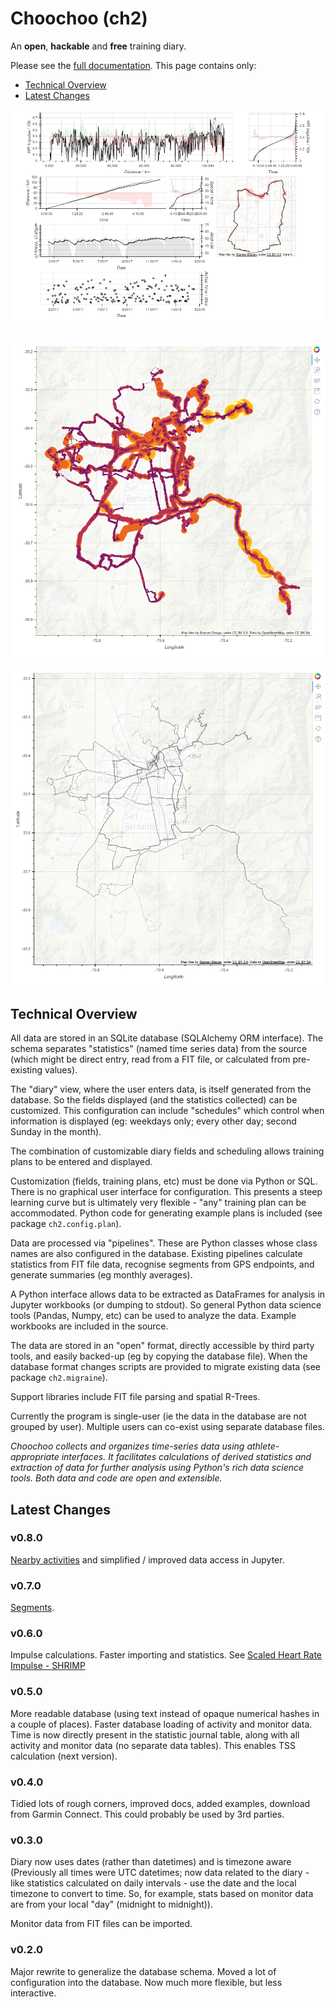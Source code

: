 
# Choochoo (ch2)

An **open**, **hackable** and **free** training diary.

Please see the [full
documentation](https://andrewcooke.github.io/choochoo/).  This page
contains only:

* [Technical Overview](#technical-overview)
* [Latest Changes](#latest-changes)

![](docs/comparison-poc.png)

![](docs/all-rides-hrz.png)

![](docs/all-rides.png)

## Technical Overview

All data are stored in an SQLite database (SQLAlchemy ORM interface).
The schema separates "statistics" (named time series data) from the
source (which might be direct entry, read from a FIT file, or
calculated from pre-existing values).

The "diary" view, where the user enters data, is itself generated from
the database.  So the fields displayed (and the statistics collected)
can be customized.  This configuration can include "schedules" which
control when information is displayed (eg: weekdays only; every other
day; second Sunday in the month).

The combination of customizable diary fields and scheduling allows
training plans to be entered and displayed.

Customization (fields, training plans, etc) must be done via Python or
SQL.  There is no graphical user interface for configuration.  This
presents a steep learning curve but is ultimately very flexible -
"any" training plan can be accommodated.  Python code for generating
example plans is included (see package `ch2.config.plan`).

Data are processed via "pipelines".  These are Python classes whose
class names are also configured in the database.  Existing pipelines
calculate statistics from FIT file data, recognise segments from GPS
endpoints, and generate summaries (eg monthly averages).

A Python interface allows data to be extracted as DataFrames for
analysis in Jupyter workbooks (or dumping to stdout).  So general
Python data science tools (Pandas, Numpy, etc) can be used to analyze
the data.  Example workbooks are included in the source.

The data are stored in an "open" format, directly accessible by third
party tools, and easily backed-up (eg by copying the database file).
When the database format changes scripts are provided to migrate
existing data (see package `ch2.migraine`).

Support libraries include FIT file parsing and spatial R-Trees.

Currently the program is single-user (ie the data in the database are
not grouped by user).  Multiple users can co-exist using separate
database files.

*Choochoo collects and organizes time-series data using
athlete-appropriate interfaces.  It facilitates calculations of
derived statistics and extraction of data for further analysis using
Python's rich data science tools.  Both data and code are open and
extensible.*

## Latest Changes

### v0.8.0

[Nearby activities](https://andrewcooke.github.io/choochoo/nearby) and
simplified / improved data access in Jupyter.

### v0.7.0

[Segments](https://andrewcooke.github.io/choochoo/segments).

### v0.6.0

Impulse calculations.  Faster importing and statistics.  See [Scaled
Heart Rate Impulse -
SHRIMP](https://andrewcooke.github.io/choochoo/impulse)

### v0.5.0

More readable database (using text instead of opaque numerical hashes
in a couple of places).  Faster database loading of activity and
monitor data.  Time is now directly present in the statistic journal
table, along with all activity and monitor data (no separate data
tables).  This enables TSS calculation (next version).

### v0.4.0

Tidied lots of rough corners, improved docs, added examples, download
from Garmin Connect.  This could probably be used by 3rd parties.

### v0.3.0

Diary now uses dates (rather than datetimes) and is timezone aware
(Previously all times were UTC datetimes; now data related to the
diary - like statistics calculated on daily intervals - use the date
and the local timezone to convert to time.  So, for example, stats
based on monitor data are from your local "day" (midnight to
midnight)).

Monitor data from FIT files can be imported.

### v0.2.0

Major rewrite to generalize the database schema.  Moved a lot of
configuration into the database.  Now much more flexible, but less
interactive.
